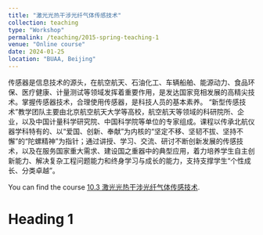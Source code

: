 ```yaml
---
title: "激光光热干涉光纤气体传感技术"
collection: teaching
type: "Workshop"
permalink: /teaching/2015-spring-teaching-1
venue: "Online course"
date: 2024-01-25
location: "BUAA, Beijing"
---
```


传感器是信息技术的源头，在航空航天、石油化工、车辆船舶、能源动力、食品环保、医疗健康、计量测试等领域发挥着重要作用，是发达国家竞相发展的高精尖技术。掌握传感器技术，合理使用传感器，是科技人员的基本素养。 “新型传感技术”教学团队主要由北京航空航天大学等高校，航空航天等领域的科研院所、企业，以及中国计量科学研究院、中国科学院等单位的专家组成。课程以传承北航仪器学科特有的、以“爱国、创新、奉献”为内核的“坚定不移、坚韧不拔、坚持不懈”的“陀螺精神”为指针；通过讲授、学习、交流、研讨不断创新发展的传感技术，以及在服务国家重大需求、建设国之重器中的典型应用，着力培养学生自主创新能力、解决复杂工程问题能力和终身学习与成长的能力，支持支撑学生“个性成长、分类卓越”。

You can find the course [10.3 激光光热干涉光纤气体传感技术](https://www.xuetangx.com/course/buaaP0804st/19086460).

Heading 1
======


